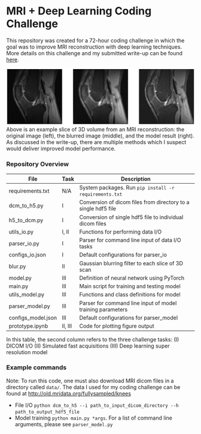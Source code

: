 # MRI + Deep Learning Coding Challenge

This repository was created for a 72-hour coding challenge in which the goal was to improve MRI reconstruction with deep learning techniques. More details on this challenge and my submitted write-up can be found [here](https://github.com/davevanveen/mri_coding_challenge/blob/master/writeup.pdf).

<img src="https://github.com/davevanveen/mri_coding_challenge/blob/master/plots/orig_v_blur_v_result.png" width="800">
Above is an example slice of 3D volume from an MRI reconstruction: the original image (left), the blurred image (middle), and the model result (right). As discussed in the write-up, there are multiple methods which I suspect would deliver improved model performance.



### Repository Overview

File | Task | Description
--- | --- | ---
requirements.txt | N/A | System packages. Run `pip install -r  requirements.txt`
dcm_to_h5.py | I | Conversion of dicom files from directory to a single hdf5 file
h5_to_dcm.py | I | Conversion of single hdf5 file to individual dicom files
utils_io.py | I, II | Functions for performing data I/O
parser_io.py | I | Parser for command line input of data I/O tasks
configs_io.json | I | Default configurations for parser_io
blur.py | II | Gaussian blurring filter to each slice of 3D scan
model.py | III | Definition of neural network using PyTorch
main.py | III | Main script for training and testing model
utils_model.py | III | Functions and class definitions for model
parser_model.py | III | Parser for command line input of model training parameters
configs_model.json | III | Default configurations for parser_model
prototype.ipynb | II, III | Code for plotting figure output

In this table, the second column refers to the three challenge tasks: (I) DICOM I/O (II) Simulated fast acquisitions (III) Deep learning super resolution model



### Example commands

Note: To run this code, one must also download MRI dicom files in a directory called `data/`. The data I used for my coding challenge can be found at <http://old.mridata.org/fullysampled/knees>

* File I/O
`python dcm_to_h5 --i path_to_input_dicom_directory --h path_to_output_hdf5_file`
* Model training
`python main.py *args`.
For a list of command line arguments, please see `parser_model.py`



